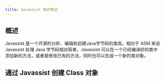 ```yaml
---
title: Javassist 知识笔记
---
```

## 概述
Javassist 是一个开源的分析、编辑和创建Java字节码的类库。相对于 ASM 来说 Javassist 处理 Java 字节码相对简单。Javassist 可以在一个已经编译好的类中添加新的方法，或者是修改已有的方法，同时也可以生成一个新的类对象。

## 通过 Javassist 创建 Class 对象
```

```